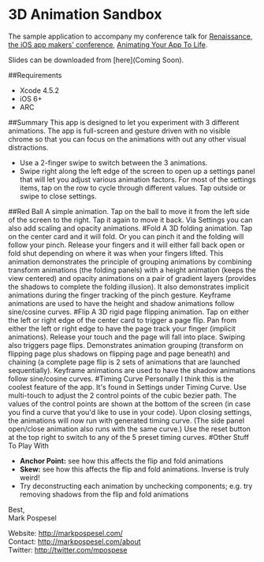 # 3D Animation SandboxThe sample application to accompany my conference talk for [Renaissance, the iOS app makers' conference](http://renaissance.io), [Animating Your App To Life](http://renaissance.io/sessions/animating_your_app). Slides can be downloaded from [here](Coming Soon). ##Requirements* Xcode 4.5.2* iOS 6+ * ARC  ##Summary This app is designed to let you experiment with 3 different animations. The app is full-screen and gesture driven with no visible chrome so that you can focus on the animations with out any other visual distractions.* Use a 2-finger swipe to switch between the 3 animations.  * Swipe right along the left edge of the screen to open up a settings panel that will let you adjust various animation factors.  For most of the settings items, tap on the row to cycle through different values.  Tap outside or swipe to close settings.##Red BallA simple animation. Tap on the ball to move it from the left side of the screen to the right. Tap it again to move it back. Via Settings you can also add scaling and opacity animations.#FoldA 3D folding animation. Tap on the center card and it will fold. Or you can pinch it and the folding will follow your pinch. Release your fingers and it will either fall back open or fold shut depending on where it was when your fingers lifted. This animation demonstrates the principle of grouping animations by combining transform animations (the folding panels) with a height animation (keeps the view centered) and opacity animations on a pair of gradient layers (provides the shadows to complete the folding illusion). It also demonstrates implicit animations during the finger tracking of the pinch gesture.  Keyframe animations are used to have the height and shadow animations follow sine/cosine curves.#FlipA 3D rigid page flipping animation. Tap on either the left or right edge of the center card to trigger a page flip. Pan from either the left or right edge to have the page track your finger (implicit animations). Release your touch and the page will fall into place. Swiping also triggers page flips. Demonstrates animation grouping (transform on flipping page plus shadows on flipping page and page beneath) and chaining (a complete page flip is 2 sets of animations that are launched sequentially).  Keyframe animations are used to have the shadow animations follow sine/cosine curves.#Timing CurvePersonally I think this is the coolest feature of the app. It's found in Settings under Timing Curve. Use multi-touch to adjust the 2 control points of the cubic bezier path.  The values of the control points are shown at the bottom of the screen (in case you find a curve that you'd like to use in your code).  Upon closing settings, the animations will now run with generated timing curve. (The side panel open/close animation also runs with the same curve.) Use the reset button at the top right to switch to any of the 5 preset timing curves.#Other Stuff To Play With* __Anchor Point:__ see how this affects the flip and fold animations* __Skew:__ see how this affects the flip and fold animations. Inverse is truly weird!* Try deconstructing each animation by unchecking components; e.g. try removing shadows from the flip and fold animationsBest,  Mark Pospesel    Website: http://markpospesel.com/  Contact: http://markpospesel.com/about  Twitter: http://twitter.com/mpospese  